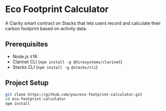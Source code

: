 # Eco Footprint Calculator

A Clarity smart contract on Stacks that lets users record and calculate their carbon footprint based on activity data.

## Prerequisites

- Node.js ≥16
- Clarinet CLI (`npm install -g @hirosystems/clarinet`)
- Stacks CLI (`npm install -g @stacks/cli`)

## Project Setup

```bash
git clone https://github.com/you/eco-footprint-calculator.git
cd eco-footprint-calculator
npm install
